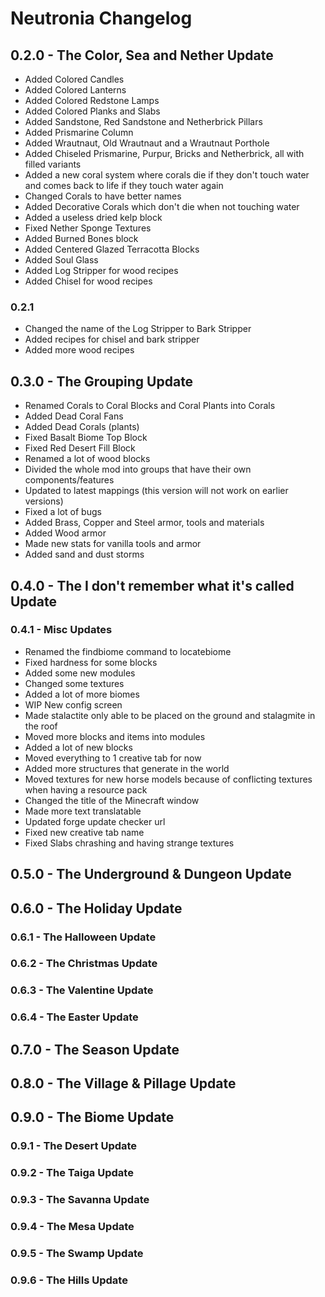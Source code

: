 # Neutronia Changelog

## 0.2.0 - The Color, Sea and Nether Update
* Added Colored Candles
* Added Colored Lanterns
* Added Colored Redstone Lamps
* Added Colored Planks and Slabs
* Added Sandstone, Red Sandstone and Netherbrick Pillars
* Added Prismarine Column
* Added Wrautnaut, Old Wrautnaut and a Wrautnaut Porthole
* Added Chiseled Prismarine, Purpur, Bricks and Netherbrick, all with filled variants
* Added a new coral system where corals die if they don't touch water and comes back to life if they touch water again
* Changed Corals to have better names
* Added Decorative Corals which don't die when not touching water
* Added a useless dried kelp block
* Fixed Nether Sponge Textures
* Added Burned Bones block
* Added Centered Glazed Terracotta Blocks
* Added Soul Glass
* Added Log Stripper for wood recipes
* Added Chisel for wood recipes

### 0.2.1
* Changed the name of the Log Stripper to Bark Stripper
* Added recipes for chisel and bark stripper
* Added more wood recipes

## 0.3.0 - The Grouping Update
* Renamed Corals to Coral Blocks and Coral Plants into Corals
* Added Dead Coral Fans
* Added Dead Corals (plants)
* Fixed Basalt Biome Top Block
* Fixed Red Desert Fill Block
* Renamed a lot of wood blocks
* Divided the whole mod into groups that have their own components/features
* Updated to latest mappings (this version will not work on earlier versions)
* Fixed a lot of bugs
* Added Brass, Copper and Steel armor, tools and materials
* Added Wood armor
* Made new stats for vanilla tools and armor
* Added sand and dust storms

## 0.4.0 - The I don't remember what it's called Update

### 0.4.1 - Misc Updates
* Renamed the findbiome command to locatebiome
* Fixed hardness for some blocks
* Added some new modules
* Changed some textures
* Added a lot of more biomes
* WIP New config screen
* Made stalactite only able to be placed on the ground and stalagmite in the roof
* Moved more blocks and items into modules
* Added a lot of new blocks
* Moved everything to 1 creative tab for now
* Added more structures that generate in the world
* Moved textures for new horse models because of conflicting textures when having a resource pack
* Changed the title of the Minecraft window
* Made more text translatable
* Updated forge update checker url
* Fixed new creative tab name
* Fixed Slabs chrashing and having strange textures

## 0.5.0 - The Underground & Dungeon Update

## 0.6.0 - The Holiday Update

 ### 0.6.1 - The Halloween Update

 ### 0.6.2 - The Christmas Update

 ### 0.6.3 - The Valentine Update

 ### 0.6.4 - The Easter Update

## 0.7.0 - The Season Update

## 0.8.0 - The Village & Pillage Update

## 0.9.0 - The Biome Update

 ### 0.9.1 - The Desert Update

 ### 0.9.2 - The Taiga Update

 ### 0.9.3 - The Savanna Update

 ### 0.9.4 - The Mesa Update

 ### 0.9.5 - The Swamp Update

 ### 0.9.6 - The Hills Update